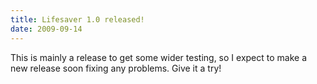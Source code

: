 ```yaml
---
title: Lifesaver 1.0 released!
date: 2009-09-14
---
```


This is mainly a release to get some wider testing, so I expect to make a new release soon fixing any problems. Give it a try!
